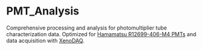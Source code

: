 # PMT_Analysis
Comprehensive processing and analysis for photomultiplier tube characterization data. Optimized for [Hamamatsu R12699-406-M4 PMTs](https://www.hamamatsu.com/jp/en/product/optical-sensors/pmt/pmt_tube-alone/metal-package-type/R12699-406-M4.html) and data acquisition with [XenoDAQ](https://github.com/Physik-Institut-UZH/XenoDAQ).
